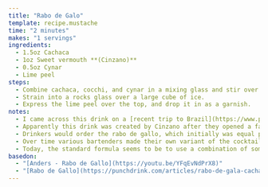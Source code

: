 ```yaml
---
title: "Rabo de Galo"
template: recipe.mustache
time: "2 minutes"
makes: "1 servings"
ingredients:
  - 1.5oz Cachaca
  - 1oz Sweet vermouth **(Cinzano)**
  - 0.5oz Cynar
  - Lime peel
steps:
  - Combine cachaca, cocchi, and cynar in a mixing glass and stir over ice until cold.
  - Strain into a rocks glass over a large cube of ice.
  - Express the lime peel over the top, and drop it in as a garnish.
notes:
  - I came across this drink on a [recent trip to Brazil](https://www.partyinparaty-juliaandadam.com/), and really enjoyed its complexity compared to the typical caipirinha variants that are the cocktail du jour over there (not that I have anything against Caipirinhas... they're probably my favorite tropical style drink, but there's only so many one can drink before you crave some variety).
  - Apparently this drink was created by Cinzano after they opened a factory in Sao Paulo and wanted to sell more vermouth to the locals. They introduced this foreign concept of mixing 2 alcoholic bases as a "cocktail", which in Portuguese translates as "galo" -> rooster/ cock, and "rabo" -> tail.
  - Drinkers would order the rabo de gallo, which initially was equal parts cachaca and cinzano in a shot glass, pour a little out "for the saints", and then shoot the rest.
  - Over time various bartenders made their own variant of the cocktail, with various mixtures and types of sweet vermouth.
  - Today, the standard formula seems to be to use a combination of some sweet vermouth and cynar. Most recipes lean towards a modern template of a higher Cachaca to vermouth ratio, but I prefer the original template of 1:1 in my own rendition.
basedon: 
  - "[Anders - Rabo de Gallo](https://youtu.be/YFqEvNdPrX8)"
  - "[Rabo de Gallo](https://punchdrink.com/articles/rabo-de-gala-cachaca-cocktail-recipe-brazil/)"
---
```

